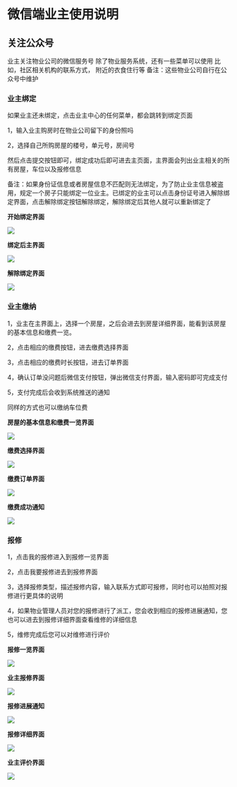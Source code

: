 # 微信端业主使用说明

## 关注公众号

业主关注物业公司的微信服务号
除了物业服务系统，还有一些菜单可以使用
比如，社区相关机构的联系方式， 附近的衣食住行等
备注：这些物业公司自行在公众号中维护

### 业主绑定

如果业主还未绑定，点击业主中心的任何菜单，都会跳转到绑定页面

1，输入业主购房时在物业公司留下的身份照吗

2，选择自己所购房屋的楼号，单元号，房间号

然后点击提交按钮即可，绑定成功后即可进去主页面，主界面会列出业主相关的所有房屋，车位以及报修信息

备注：如果身份证信息或者房屋信息不匹配则无法绑定，为了防止业主信息被盗用，规定一个房子只能绑定一位业主。已绑定的业主可以点击身份证号进入解除绑定界面，点击解除绑定按钮解除绑定，解除绑定后其他人就可以重新绑定了

**开始绑定界面**

![](/assets/开始绑定.png)

**绑定后主界面**

![](/assets/微信业主主界面.png)

**解除绑定界面**

![](/assets/解除绑定.png)

### 业主缴纳

1，业主在主界面上，选择一个房屋，之后会进去到房屋详细界面，能看到该房屋的基本信息和缴费一览。

2，点击相应的缴费按钮，进去缴费选择界面

3，点击相应的缴费时长按钮，进去订单界面

4，确认订单没问题后微信支付按钮，弹出微信支付界面，输入密码即可完成支付

5，支付完成后会收到系统推送的通知

同样的方式也可以缴纳车位费

**房屋的基本信息和缴费一览界面**

![](/assets/房屋的基本信息和缴费一览.png)

**缴费选择界面**

![](/assets/缴费选择.png)

**缴费订单界面**

![](/assets/订单界面.png)

**缴费成功通知**

![](/assets/缴费成功通知.png)


### 报修

1，点击我的报修进入到报修一览界面

2，点击我要报修进去到报修界面

3，选择报修类型，描述报修内容，输入联系方式即可报修，同时也可以拍照对报修进行更具体的说明

4，如果物业管理人员对您的报修进行了派工，您会收到相应的报修进展通知，您也可以进去到报修详细界面查看维修的详细信息

5，维修完成后您可以对维修进行评价

**报修一览界面**

![](/assets/业主报修一览.png)

**业主报修界面**

![](/assets/业主报修.png)

**报修进展通知**

![](/assets/报修进展通知.png)

**报修详细界面**

![](/assets/业主报修详细.png)

**业主评价界面**

![](/assets/业主报修评价.png)